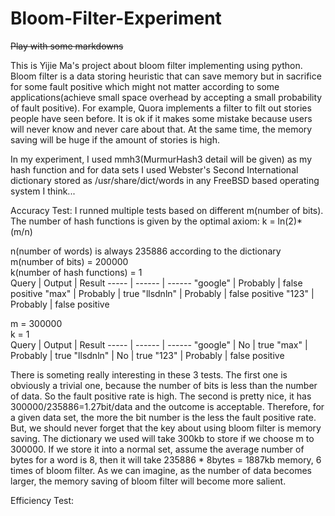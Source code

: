 Bloom-Filter-Experiment
=======================

~~Play with some markdowns~~

This is Yijie Ma's project about bloom filter implementing using python. Bloom filter is a data storing heuristic that can save memory
but in sacrifice for some fault positive which might not matter according to some applications(achieve small space overhead
by accepting a small probability of fault positive). For example, Quora implements a filter to filt out stories people have
seen before. It is ok if it makes some mistake because users will never know and never care about that. At the same time, the
memory saving will be huge if the amount of stories is high. 

In my experiment, I used mmh3(MurmurHash3 detail will be given) as my hash function and for data sets I used Webster's Second 
International dictionary stored as /usr/share/dict/words in any FreeBSD based operating system I think...

Accuracy Test:
I runned multiple tests based on different m(number of bits).
The number of hash functions is given by the optimal axiom: k = ln(2)* (m/n)  

n(number of words) is always 235886 according to the dictionary  
m(number of bits) = 200000  
k(number of hash functions) = 1  
Query | Output | Result
----- | ------ | ------
"google" | Probably | false positive
"max" | Probably | true
"llsdnln" | Probably | false positive
"123" | Probably | false positive

m = 300000  
k = 1  
 Query | Output | Result
 ----- | ------ | ------
"google" | No | true
"max" | Probably | true
"llsdnln" | No | true
"123" | Probably | false positive

There is someting really interesting in these 3 tests. The first one is obviously a trivial one, because the number of bits is
less than the number of data. So the fault positive rate is high. The second is pretty nice, it has 300000/235886=1.27bit/data
and the outcome is acceptable. Therefore, for a given data set, the more the bit number is the less the fault positive rate.
But, we should never forget that the key about using bloom filter is memory saving. The dictionary we used will take 300kb to
store if we choose m to 300000. If we store it into a normal set, assume the average number of bytes for a word is 8, then it
will take 235886 * 8bytes = 1887kb memory, 6 times of bloom filter. As we can imagine, as the number of data becomes larger,
the memory saving of bloom filter will become more salient.

 

Efficiency Test:

